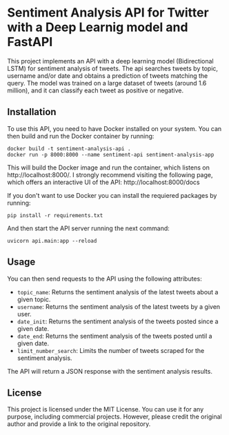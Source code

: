 # Sentiment Analysis API for Twitter with a Deep Learnig model and FastAPI

This project implements an API with a deep learning model (Bidirectional LSTM) for sentiment analysis of tweets. The api searches tweets by topic, username and/or date and obtains a prediction of tweets matching the query. The model was trained on a large dataset of tweets (around 1.6 million), and it can classify each tweet as positive or negative.

## Installation

To use this API, you need to have Docker installed on your system. You can then build and run the Docker container by running:

```
docker build -t sentiment-analysis-api .
docker run -p 8000:8000 --name sentiment-api sentiment-analysis-app
```

This will build the Docker image and run the container, which listens on http://localhost:8000/. I strongly recommend visiting the following page, which offers an interactive UI of the API: http://localhost:8000/docs

If you don't want to use Docker you can install the requiered packages by running:

```
pip install -r requirements.txt
```

And then start the API server running the next command:

```
uvicorn api.main:app --reload
```

## Usage

You can then send requests to the API using the following attributes:

- `topic_name`: Returns the sentiment analysis of the latest tweets about a given topic.
- `username`: Returns the sentiment analysis of the latest tweets by a given user.
- `date_init`: Returns the sentiment analysis of the tweets posted since a given date.
- `date_end`: Returns the sentiment analysis of the tweets posted until a given date.
- `limit_number_search`: Limits the number of tweets scraped for the sentiment analysis.

The API will return a JSON response with the sentiment analysis results.

## License

This project is licensed under the MIT License. You can use it for any purpose, including commercial projects. However, please credit the original author and provide a link to the original repository.
